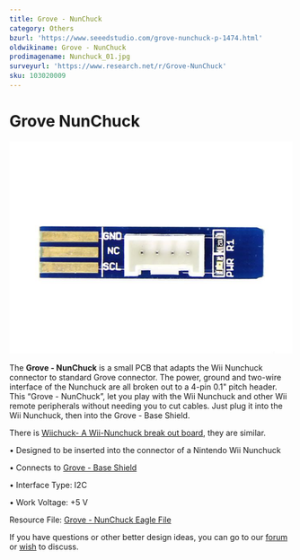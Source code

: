 ```yaml
---
title: Grove - NunChuck
category: Others
bzurl: 'https://www.seeedstudio.com/grove-nunchuck-p-1474.html'
oldwikiname: Grove - NunChuck
prodimagename: Nunchuck_01.jpg
surveyurl: 'https://www.research.net/r/Grove-NunChuck'
sku: 103020009
---
```


# Grove NunChuck

![](https://github.com/SeeedDocument/Grove-NunChuck/raw/master/img/Nunchuck_01.jpg)

The **Grove - NunChuck** is a small PCB that adapts the Wii Nunchuck connector to standard Grove connector. The power, ground and two-wire interface of the Nunchuck are all broken out to a 4-pin 0.1" pitch header. This “Grove - NunChuck”, let you play with the Wii Nunchuck and other Wii remote peripherals without needing you to cut cables. Just plug it into the Wii Nunchuck, then into the Grove - Base Shield.

There is [Wiichuck- A Wii-Nunchuck break out board](http://www.seeedstudio.com/depot/wiichuck-a-wiinunchuck-break-out-board-p-586.html?cPath=175_177), they are similar.

• Designed to be inserted into the connector of a Nintendo Wii Nunchuck

• Connects to [Grove - Base Shield](/Grove-Base_Shield)

• Interface Type: I2C

• Work Voltage: +5 V

Resource File: [Grove - NunChuck Eagle File](https://github.com/SeeedDocument/Grove-NunChuck/raw/master/res/Grove-NunChuck_Eagle_File.zip)

If you have questions or other better design ideas, you can go to our [forum](http://www.seeedstudio.com/forum) or [wish](http://wish.seeedstudio.com) to discuss.

